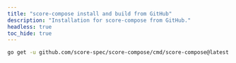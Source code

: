 ```yaml
---
title: "score-compose install and build from GitHub"
description: "Installation for score-compose from GitHub."
headless: true
toc_hide: true
---
```


```bash
go get -u github.com/score-spec/score-compose/cmd/score-compose@latest
```
